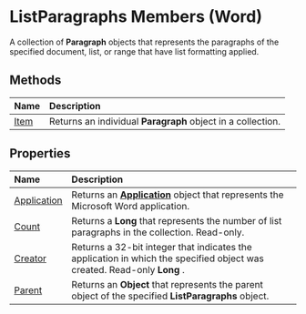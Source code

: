 
# ListParagraphs Members (Word)
A collection of  **Paragraph** objects that represents the paragraphs of the specified document, list, or range that have list formatting applied.

## Methods



|**Name**|**Description**|
|:-----|:-----|
|[Item](97c9691c-f8bc-e356-b080-4fb8f6aa72a2.md)|Returns an individual  **Paragraph** object in a collection.|

## Properties



|**Name**|**Description**|
|:-----|:-----|
|[Application](e1f86027-5cd0-4dbd-fbb7-b51d7229ea7d.md)|Returns an  **[Application](d1cf6f8f-4e88-bf01-93b4-90a83f79cb44.md)** object that represents the Microsoft Word application.|
|[Count](357e5966-1b65-c796-b1ab-69fe9dd4b65c.md)|Returns a  **Long** that represents the number of list paragraphs in the collection. Read-only.|
|[Creator](55780a9a-646f-6e8c-0535-7521f60882b2.md)|Returns a 32-bit integer that indicates the application in which the specified object was created. Read-only  **Long** .|
|[Parent](40511d0f-cc6d-17ed-d3d8-9ccba03908c5.md)|Returns an  **Object** that represents the parent object of the specified **ListParagraphs** object.|
